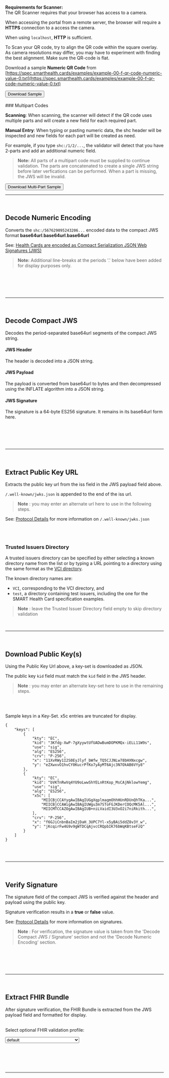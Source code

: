 <!-- label:scanQRCode side:left -->
__Requirements for Scanner:__  
The QR Scanner requires that your browser has access to a camera.  

When accessing the portal from a remote server, the browser will require a __HTTPS__ connection to a access the camera.   

When using `localhost`, __HTTP__ is sufficient.  

To Scan your QR code, try to align the QR code within the square overlay.  As camera resolutions may differ, you may have to experiment with finding the best alignment. Make sure the QR-code is flat.

Download a sample __Numeric QR Code__ from [https://spec.smarthealth.cards/examples/example-00-f-qr-code-numeric-value-0.txt](https://spec.smarthealth.cards/examples/example-00-f-qr-code-numeric-value-0.txt)  

<input type="button" id='buttonDownloadSample' value="Download Sample" onclick="downloadNumericQRSample()" />
<br><br>
<!-- label:scanQRCode side:right-->
### Multipart Codes

__Scanning__: When scanning, the scanner will detect if the QR code uses multiple parts and will create a new field for each required part.

__Manual Entry__: When typing or pasting numeric data, the shc header will be inspected and new fields for each part will be created as need.

For example, if you type `shc:/1/2/...`, the validator will detect that you have 2-parts and add an additional numeric field.

>__Note:__ All parts of a multipart code must be supplied to continue validation. The parts are concatenated to create a single JWS string before later verfications can be performed.  When a part is missing, the JWS will be invalid.  

<input type="button" id='buttonDownloadSample' value="Download Multi-Part Sample" onclick="downloadMultiQRSample()" /> 

<!-- separator --> <br><hr><br>




<!-- label:decodeNumeric side:left -->
## Decode Numeric Encoding  

Converts the `shc:/567629095243206...` encoded data to the compact JWS format __base64url__.__base64url__.__base64url__

See: [Health Cards are encoded as Compact Serialization JSON Web Signatures (JWS)](https://spec.smarthealth.cards/#health-cards-are-encoded-as-compact-serialization-json-web-signatures-jws)

>__Note:__ Additional line-breaks at the periods '.' below have been added for display purposes only.  

<br><br>
<!-- label:decodeNumeric side:right -->
<!-- separator --> <br><hr><br>




<!-- label:decodeJWS side:left -->
## Decode Compact JWS  

Decodes the period-separated base64url segments of the compact JWS string.  

#### JWS Header  
The header is decoded into a JSON string.

#### JWS Payload
The payload is converted from base64url to bytes and then decompressed using the INFLATE algorithm into a JSON string.

#### JWS Signature
The signature is a 64-byte ES256 signature. It remains in its base64url form here.

<br><br>
<!-- label:decodeJWS side:right-->
<!-- separator --> <br><hr><br>




<!-- label:extractPublicKey side:left -->
## Extract Public Key URL  

Extracts the public key url from the iss field in the JWS payload field above.

`/.well-known/jwks.json` is appended to the end of the iss url.

>__Note__ : you may enter an alternate url here to use in the following steps.  

See: [Protocol Details](https://spec.smarthealth.cards/#protocol-details) for more information on `/.well-known/jwks.json`

<br><br>
<!-- label:extractPublicKey side:right-->

### Trusted Issuers Directory

A trusted issuers directory can be specified by either selecting a known directory name from the list or by typing a URL pointing to a directory using the same format as the [VCI directory](https://raw.githubusercontent.com/the-commons-project/vci-directory/main/vci-issuers.json). 

The known directory names are:
 - `VCI`, corresponding to the VCI directory, and
 - `test`, a directory containing test issuers, including the one for the SMART Health Card specification examples.

>__Note__ : leave the Trusted Issuer Directory field empty to skip directory validation

<!-- separator --> <br><hr><br>




<!-- label:downloadKey side:left -->
## Download Public Key(s)  

Using the Public Key Url above, a key-set is downloaded as JSON.  

The public key `kid` field must match the `kid` field in the JWS header.  

>__Note__ : you may enter an alternate key-set here to use in the remaining steps.

<br><br>
<!-- label:downloadKey side:right-->
Sample keys in a Key-Set.  x5c entries are truncated for display.    

	{
		"keys": [
			{
				"kty": "EC",
				"kid": "3Kfdg-XwP-7gXyywtUfUADwBumDOPKMQx-iELL11W9s",
				"use": "sig",
				"alg": "ES256",
				"crv": "P-256",
				"x": "11XvRWy1I2S0EyJlyf_bWfw_TQ5CJJNLw78bHXNxcgw",
				"y": "eZXwxvO1hvCY0KucrPfKo7yAyMT6Ajc3N7OkAB6VYy8"
			},
			{
				"kty": "EC",
				"kid": "bVKTnRwVq4YU9oLwwShYELnRtKop_MsCAjNklowYemg",
				"use": "sig",
				"alg": "ES256",
				"x5c": [
					"MIICBjCCAYygAwIBAgIUGgXqplmagmOhhHUnRDUnQhTKa...",
					"MIICBjCCAWigAwIBAgIUWgu3m7SToFGJKDerCOQcMK5Al...",
					"MIICMTCCAZOgAwIBAgIUB+niLVaidI3U3xO2i7niRkith...",
				],
				"crv": "P-256",
				"x": "f6GJiCnbnBaIm2jDaH_3UPC7Yl-x5yBAi5ddZ8v3Y_w",
				"y": "jKcqirFw4G9v9gWTDCqAjvcCRQpbIK76bWqKBtseFzQ"
			}
		]
	}  
<br>
<!-- separator --> <br><hr><br>




<!-- label:verifySignature side:left -->
## Verify Signature  

The signature field of the compact JWS is verified against the header and payload using the public key.  

Signature verification results in a __true__ or __false__ value.  

See: [Protocol Details](https://spec.smarthealth.cards/#protocol-details) for more information on signatures.

>__Note__ : For verification, the signature value is taken from the 'Decode Compact JWS / Signature' section and not the 'Decode Numeric Encoding' section.

<br><br>
<!-- label:verifySignature side:right-->
<!-- separator --> <br><hr><br>




<!-- label:extractFhirBundle side:left -->
## Extract FHIR Bundle  

After signature verification, the FHIR Bundle is extracted from the JWS payload field and formatted for display.    
<br/>

Select optional FHIR validation profile:  

<select id='profile-select' onchange="profileSelected()">
    <option value='profile:any'>default</option>
    <option value='profile:usa-covid19-immunization'>Profile: usa-covid19-immunization</option>
	<option value='validator:fhirvalidator'>Validator: HL7 FHIR Validator (slow)</option>
</select>

<br><br>
<!-- label:extractFhirBundle side:right-->
<!-- separator --> <br><hr><br>



